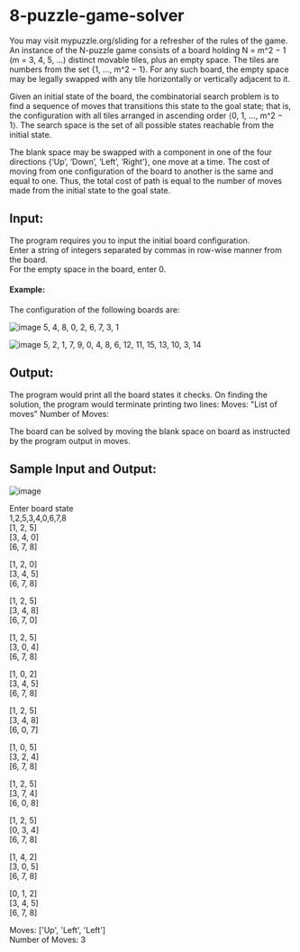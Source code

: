 # 8-puzzle-game-solver
You may visit mypuzzle.org/sliding for a refresher of the rules of the game.
An instance of the N-puzzle game consists of a board holding N = m^2 − 1 (m = 3, 4, 5, ...) distinct movable tiles, plus an empty space. The tiles are numbers from the set {1, …, m^2 − 1}. For any such board, the empty space may be legally swapped with any tile horizontally or vertically adjacent to it.

Given an initial state of the board, the combinatorial search problem is to find a sequence of moves that transitions this state to the goal state; that is, the configuration with all tiles arranged in ascending order ⟨0, 1, …, m^2 − 1⟩. The search space is the set of all possible states reachable from the initial state.

The blank space may be swapped with a component in one of the four directions {‘Up’, ‘Down’, ‘Left’, ‘Right’}, one move at a time. The cost of moving from one configuration of the board to another is the same and equal to one. Thus, the total cost of path is equal to the number of moves made from the initial state to the goal state.

## Input:

The program requires you to input the initial board configuration.  
Enter a string of integers separated by commas in row-wise manner from the board.  
For the empty space in the board, enter 0.  

#### Example:
The configuration of the following boards are:

![image](https://user-images.githubusercontent.com/46916990/78760160-5c62e480-799e-11ea-8268-738f8c680555.png)
5, 4, 8, 0, 2, 6, 7, 3, 1

![image](https://user-images.githubusercontent.com/46916990/78762198-33901e80-79a1-11ea-993f-99a3986598dd.png)
5, 2, 1, 7, 9, 0, 4, 8, 6, 12, 11, 15, 13, 10, 3, 14

## Output:
The program would print all the board states it checks. On finding the solution, the program would terminate printing two lines:
Moves: "List of moves"
Number of Moves: 

The board can be solved by moving the blank space on board as instructed by the program output in moves.

## Sample Input and Output:
![image](https://user-images.githubusercontent.com/46916990/78764885-d1391d00-79a4-11ea-9c76-d0a783fa93a1.png)


Enter board state    
1,2,5,3,4,0,6,7,8   
[1, 2, 5]   
[3, 4, 0]   
[6, 7, 8]   
 
[1, 2, 0]   
[3, 4, 5]   
[6, 7, 8]   
 
[1, 2, 5]   
[3, 4, 8]   
[6, 7, 0]   
 
[1, 2, 5]   
[3, 0, 4]   
[6, 7, 8]   
 
[1, 0, 2]    
[3, 4, 5]    
[6, 7, 8]    
 
[1, 2, 5]    
[3, 4, 8]      
[6, 0, 7]   
 
[1, 0, 5]   
[3, 2, 4]    
[6, 7, 8]    
 
[1, 2, 5]    
[3, 7, 4]     
[6, 0, 8]    
 
[1, 2, 5]    
[0, 3, 4]   
[6, 7, 8]    
 
[1, 4, 2]    
[3, 0, 5]    
[6, 7, 8]    
 
[0, 1, 2]    
[3, 4, 5]    
[6, 7, 8]     
 
Moves: ['Up', 'Left', 'Left']   
Number of Moves: 3
